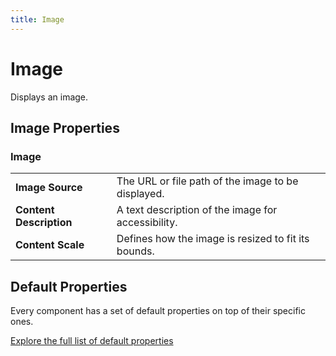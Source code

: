 ```yaml
---
title: Image
---
```


# Image

Displays an image.

## Image Properties

### Image

|    |                                                                     |
|-------------------------|-----------------------------------------------------|
| **Image Source**        | The URL or file path of the image to be displayed.  |
| **Content Description** | A text description of the image for accessibility.  |
| **Content Scale**       | Defines how the image is resized to fit its bounds. |

## Default Properties

Every component has a set of default properties on top of their specific ones.

[Explore the full list of default properties](/components)